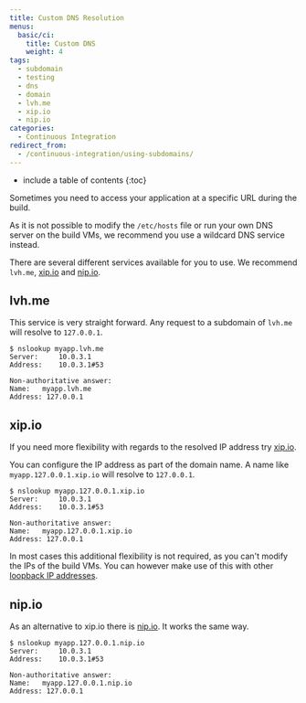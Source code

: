 ```yaml
---
title: Custom DNS Resolution
menus:
  basic/ci:
    title: Custom DNS
    weight: 4
tags:
  - subdomain
  - testing
  - dns
  - domain
  - lvh.me
  - xip.io
  - nip.io
categories:
  - Continuous Integration    
redirect_from:
  - /continuous-integration/using-subdomains/
---
```


* include a table of contents
{:toc}

Sometimes you need to access your application at a specific URL during the build.

As it is not possible to modify the `/etc/hosts` file or run your own DNS server on the build VMs, we recommend you use a wildcard DNS service instead.

There are several different services available for you to use. We recommend `lvh.me`, [xip.io](http://xip.io) and [nip.io](http://nip.io).

## lvh.me

This service is very straight forward. Any request to a subdomain of `lvh.me` will resolve to `127.0.0.1`.

```shell
$ nslookup myapp.lvh.me
Server:		10.0.3.1
Address:	10.0.3.1#53

Non-authoritative answer:
Name:	myapp.lvh.me
Address: 127.0.0.1
```

## xip.io

If you need more flexibility with regards to the resolved IP address try [xip.io](http://xip.io).

You can configure the IP address as part of the domain name. A name like `myapp.127.0.0.1.xip.io` will resolve to `127.0.0.1`.

```shell
$ nslookup myapp.127.0.0.1.xip.io
Server:		10.0.3.1
Address:	10.0.3.1#53

Non-authoritative answer:
Name:	myapp.127.0.0.1.xip.io
Address: 127.0.0.1
```

In most cases this additional flexibility is not required, as you can't modify the IPs of the build VMs. You can however make use of this with other [loopback IP addresses](https://en.wikipedia.org/wiki/Localhost).

## nip.io

As an alternative to xip.io there is [nip.io](http://nip.io). It works the same way.

```shell
$ nslookup myapp.127.0.0.1.nip.io
Server:		10.0.3.1
Address:	10.0.3.1#53

Non-authoritative answer:
Name:	myapp.127.0.0.1.nip.io
Address: 127.0.0.1
```
